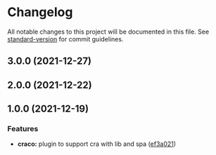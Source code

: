 # Changelog

All notable changes to this project will be documented in this file. See [standard-version](https://github.com/conventional-changelog/standard-version) for commit guidelines.

## 3.0.0 (2021-12-27)

## 2.0.0 (2021-12-22)

## 1.0.0 (2021-12-19)


### Features

* **craco:** plugin to support cra with lib and spa ([ef3a021](https://github.com/m-nathani/craco-plugin-micro-frontend/commit/ef3a02174a9b1eb6c202af2a6870c9e594807d87))
